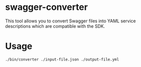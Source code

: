 # swagger-converter

This tool allows you to convert Swagger files into YAML service descriptions which are compatible with the SDK.

# Usage

```bash
./bin/converter ./input-file.json ./output-file.yml
```
